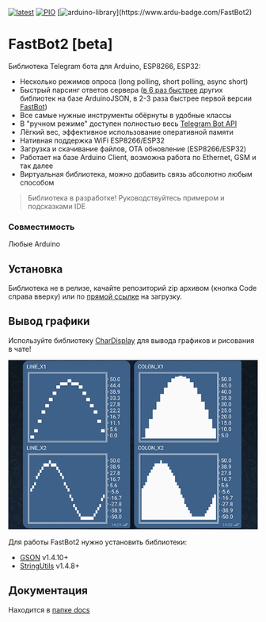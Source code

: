 [![latest](https://img.shields.io/github/v/release/GyverLibs/FastBot2.svg?color=brightgreen)](https://github.com/GyverLibs/FastBot2/releases/latest/download/FastBot2.zip)
[![PIO](https://badges.registry.platformio.org/packages/gyverlibs/library/FastBot2.svg)](https://registry.platformio.org/libraries/gyverlibs/FastBot2)
[![arduino-library](https://www.ardu-badge.com/badge/FastBot2.svg?)](https://www.ardu-badge.com/FastBot2)

# FastBot2 [beta]
Библиотека Telegram бота для Arduino, ESP8266, ESP32:
- Несколько режимов опроса (long polling, short polling, async short)
- Быстрый парсинг ответов сервера ([в 6 раз быстрее](https://github.com/GyverLibs/GSON?tab=readme-ov-file#%D1%82%D0%B5%D1%81%D1%82%D1%8B) других библиотек на базе ArduinoJSON, в 2-3 раза быстрее первой версии [FastBot](https://github.com/GyverLibs/FastBot))
- Все самые нужные инструменты обёрнуты в удобные классы
- В "ручном режиме" доступен полностью весь [Telegram Bot API](https://core.telegram.org/bots/api)
- Лёгкий вес, эффективное использование оперативной памяти
- Нативная поддержка WiFi ESP8266/ESP32
- Загрузка и скачивание файлов, OTA обновление (ESP8266/ESP32)
- Работает на базе Arduino Client, возможна работа по Ethernet, GSM и так далее
- Виртуальная библиотека, можно добавить связь абсолютно любым способом

> Библиотека в разработке! Руководствуйтесь примером и подсказками IDE

### Совместимость
Любые Arduino

## Установка
Библиотека не в релизе, качайте репозиторий zip архивом (кнопка Code справа вверху) или по [прямой ссылке](https://github.com/GyverLibs/FastBot2/archive/refs/heads/main.zip) на загрузку.

## Вывод графики
Используйте библиотеку [CharDisplay](https://github.com/GyverLibs/CharDisplay) для вывода графиков и рисования в чате!  

![](https://github.com/GyverLibs/CharDisplay/blob/main/docs/plots.png)

Для работы FastBot2 нужно установить библиотеки:
- [GSON](https://github.com/GyverLibs/GSON) v1.4.10+
- [StringUtils](https://github.com/GyverLibs/StringUtils) v1.4.8+

## Документация
Находится в [папке docs](https://github.com/GyverLibs/FastBot2/tree/main/docs/1.main.md)